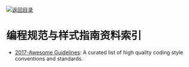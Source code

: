 [![返回目录](https://parg.co/UGo)](https://parg.co/b4z) 
 
 


 


 


 



# 编程规范与样式指南资料索引



- [2017-Awesome Guidelines](https://github.com/Kristories/awesome-guidelines): A curated list of high quality coding style conventions and standards.